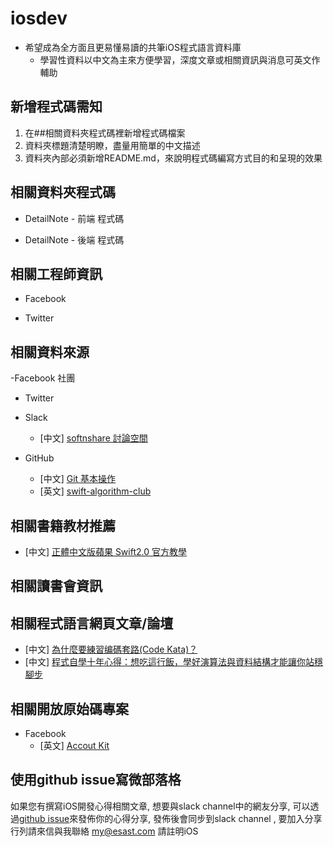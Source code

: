 # iosdev

- 希望成為全方面且更易懂易讀的共筆iOS程式語言資料庫 
  - 學習性資料以中文為主來方便學習，深度文章或相關資訊與消息可英文作輔助
 
## 新增程式碼需知

1.  在##相關資料夾程式碼裡新增程式碼檔案
2.  資料夾標題清楚明瞭，盡量用簡單的中文描述
3.  資料夾內部必須新增README.md，來說明程式碼編寫方式目的和呈現的效果

## 相關資料夾程式碼

- DetailNote - 前端 程式碼
  


- DetailNote - 後端 程式碼

## 相關工程師資訊

- Facebook

- Twitter

## 相關資料來源

-Facebook 社團

- Twitter 

- Slack

  - [中文]  [softnshare 討論空間](https://softnshare.slack.com/messages/forum-iosdev/)
  
- GitHub
  
  - [中文]  [Git 基本操作](https://github.com/softnshare/devtools/tree/master/git)
  - [英文]  [swift-algorithm-club](https://github.com/raywenderlich/swift-algorithm-club)

## 相關書籍教材推薦

  - [中文]  [正體中文版蘋果 Swift2.0 官方教學](https://tommy60703.gitbooks.io/swift-language-traditional-chinese/content/)

## 相關讀書會資訊


## 相關程式語言網頁文章/論壇
  
  - [中文] [為什麼要練習编碼套路(Code Kata)？](http://codingpy.com/article/why-do-code-katas/)
  - [中文] [程式自學十年心得：想吃這行飯，學好演算法與資料結構才能讓你站穩腳步](http://buzzorange.com/techorange/2016/04/13/self-study-program-with-datastructure-and-algorithm/)
## 相關開放原始碼專案

 - Facebook 
    - [英文]  [Accout Kit](https://developers.facebook.com/docs/accountkit)
    
## 使用github issue寫微部落格
如果您有撰寫iOS開發心得相關文章, 想要與slack channel中的網友分享, 可以透過[github issue](https://github.com/softnshare/iosdev/issues)來發佈你的心得分享, 發佈後會同步到slack channel , 要加入分享行列請來信與我聯絡 my@esast.com 請註明iOS





